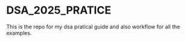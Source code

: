 # DSA_2025_PRATICE
This is the repo for my dsa pratical guide and also workflow for all the examples.
